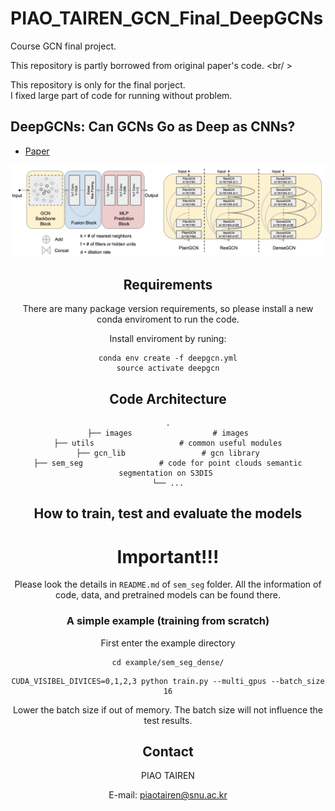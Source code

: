# PIAO_TAIREN_GCN_Final_DeepGCNs
Course GCN final project.

This repository is partly borrowed from original paper's code. <br/ >

This repository is only for the final porject. <br/>
I fixed large part of code for running without problem.

## DeepGCNs: Can GCNs Go as Deep as CNNs?
* [Paper](https://arxiv.org/pdf/1904.03751.pdf)

<div style="text-align:center"><img src='./images/pipeline.png' width=800>


## Requirements
There are many package version requirements, so please install a new conda enviroment to run the code.

Install enviroment by runing:
```
conda env create -f deepgcn.yml
source activate deepgcn
```

## Code Architecture
    .
    ├── images                  # images
    ├── utils                   # common useful modules
    ├── gcn_lib                 # gcn library
    ├── sem_seg                 # code for point clouds semantic segmentation on S3DIS 
    └── ...

## How to train, test and evaluate the models

# Important!!!
Please look the details in `README.md` of `sem_seg` folder.
All the information of code, data, and pretrained models can be found there.

### A simple example (training from scratch)
First enter the example directory
```
cd example/sem_seg_dense/
```

```
CUDA_VISIBEL_DIVICES=0,1,2,3 python train.py --multi_gpus --batch_size 16
```
Lower the batch size if out of memory. The batch size will not influence the test results.


## Contact
PIAO TAIREN 

E-mail: piaotairen@snu.ac.kr
